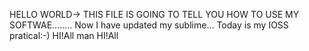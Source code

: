 HELLO WORLD-> THIS FILE IS GOING TO TELL YOU HOW TO USE MY SOFTWAE........
Now I have updated my sublime...
Today is my IOSS pratical:-)
HI!All man
HI!All